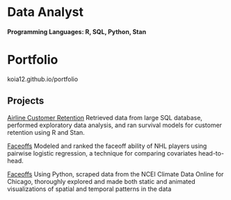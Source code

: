 # Data Analyst

#### Programming Languages: R, SQL, Python, Stan

# Portfolio
koia12.github.io/portfolio

## Projects
<a href="https://github.com/koia12/Airline-Customer-Retention">Airline Customer Retention</a>
Retrieved data from large SQL database, performed exploratory data analysis, and ran survival models for customer retention using R and Stan.

<a href="https://github.com/koia12/Faceoffs">Faceoffs</a>
Modeled and ranked the faceoff ability of NHL players using pairwise logistic regression, a technique for comparing covariates head-to-head.

<a href="https://github.com/koia12/Faceoffs">Faceoffs</a>
Using Python, scraped data from the NCEI Climate Data Online for Chicago, thoroughly explored and made both static and animated visualizations
of spatial and temporal patterns in the data
